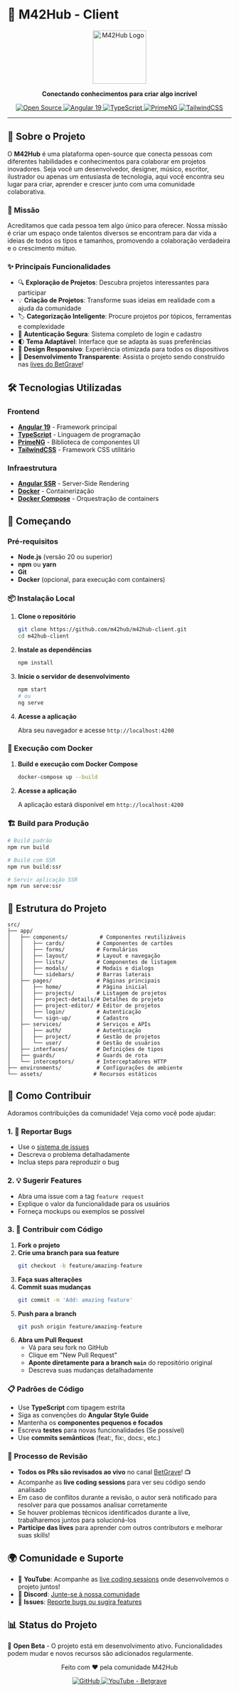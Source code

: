 # 🚀 M42Hub - Client

<p align="center">
  <img src="public/logo.png" alt="M42Hub Logo" width="120" height="120">
</p>

<p align="center">
  <strong>Conectando conhecimentos para criar algo incrível</strong>
</p>

<p align="center">
  <a href="https://github.com/m42hub/m42hub-client">
    <img src="https://img.shields.io/badge/Open%20Source-💚-brightgreen" alt="Open Source">
  </a>
  <a href="https://angular.io/">
    <img src="https://img.shields.io/badge/Angular-19-red" alt="Angular 19">
  </a>
  <a href="https://www.typescriptlang.org/">
    <img src="https://img.shields.io/badge/TypeScript-5.0+-blue" alt="TypeScript">
  </a>
  <a href="https://primeng.org/">
    <img src="https://img.shields.io/badge/PrimeNG-19-orange" alt="PrimeNG">
  </a>
  <a href="https://tailwindcss.com/">
    <img src="https://img.shields.io/badge/TailwindCSS-4.1+-38B2AC" alt="TailwindCSS">
  </a>
</p>

---

## 📝 Sobre o Projeto

O **M42Hub** é uma plataforma open-source que conecta pessoas com diferentes habilidades e
conhecimentos para colaborar em projetos inovadores. Seja você um desenvolvedor, designer, músico,
escritor, ilustrador ou apenas um entusiasta de tecnologia, aqui você encontra seu lugar para criar,
aprender e crescer junto com uma comunidade colaborativa.

### 🎯 Missão

Acreditamos que cada pessoa tem algo único para oferecer. Nossa missão é criar um espaço onde
talentos diversos se encontram para dar vida a ideias de todos os tipos e tamanhos, promovendo a
colaboração verdadeira e o crescimento mútuo.

### ✨ Principais Funcionalidades

- 🔍 **Exploração de Projetos**: Descubra projetos interessantes para participar
- 💡 **Criação de Projetos**: Transforme suas ideias em realidade com a ajuda da comunidade
- 🏷️ **Categorização Inteligente**: Procure projetos por tópicos, ferramentas e complexidade
- 🔐 **Autenticação Segura**: Sistema completo de login e cadastro
- 🌓 **Tema Adaptável**: Interface que se adapta às suas preferências
- 📱 **Design Responsivo**: Experiência otimizada para todos os dispositivos
- 🎥 **Desenvolvimento Transparente**: Assista o projeto sendo construído nas
  [lives do BetGrave](https://www.youtube.com/@betgrave)!

## 🛠️ Tecnologias Utilizadas

### Frontend

- **[Angular 19](https://angular.io/)** - Framework principal
- **[TypeScript](https://www.typescriptlang.org/)** - Linguagem de programação
- **[PrimeNG](https://primeng.org/)** - Biblioteca de componentes UI
- **[TailwindCSS](https://tailwindcss.com/)** - Framework CSS utilitário

### Infraestrutura

- **[Angular SSR](https://angular.io/guide/ssr)** - Server-Side Rendering
- **[Docker](https://www.docker.com/)** - Containerização
- **[Docker Compose](https://docs.docker.com/compose/)** - Orquestração de containers

## 🚀 Começando

### Pré-requisitos

- **Node.js** (versão 20 ou superior)
- **npm** ou **yarn**
- **Git**
- **Docker** (opcional, para execução com containers)

### 📦 Instalação Local

1. **Clone o repositório**

   ```bash
   git clone https://github.com/m42hub/m42hub-client.git
   cd m42hub-client
   ```

2. **Instale as dependências**

   ```bash
   npm install
   ```

3. **Inicie o servidor de desenvolvimento**

   ```bash
   npm start
   # ou
   ng serve
   ```

4. **Acesse a aplicação**

   Abra seu navegador e acesse `http://localhost:4200`

### 🐳 Execução com Docker

1. **Build e execução com Docker Compose**

   ```bash
   docker-compose up --build
   ```

2. **Acesse a aplicação**

   A aplicação estará disponível em `http://localhost:4200`

### 🏗️ Build para Produção

```bash
# Build padrão
npm run build

# Build com SSR
npm run build:ssr

# Servir aplicação SSR
npm run serve:ssr
```

## 📁 Estrutura do Projeto

```
src/
├── app/
│   ├── components/          # Componentes reutilizáveis
│   │   ├── cards/          # Componentes de cartões
│   │   ├── forms/          # Formulários
│   │   ├── layout/         # Layout e navegação
│   │   ├── lists/          # Componentes de listagem
│   │   ├── modals/         # Modais e dialogs
│   │   └── sidebars/       # Barras laterais
│   ├── pages/              # Páginas principais
│   │   ├── home/           # Página inicial
│   │   ├── projects/       # Listagem de projetos
│   │   ├── project-details/# Detalhes do projeto
│   │   ├── project-editor/ # Editor de projetos
│   │   ├── login/          # Autenticação
│   │   └── sign-up/        # Cadastro
│   ├── services/           # Serviços e APIs
│   │   ├── auth/           # Autenticação
│   │   ├── project/        # Gestão de projetos
│   │   └── user/           # Gestão de usuários
│   ├── interfaces/         # Definições de tipos
│   ├── guards/             # Guards de rota
│   └── interceptors/       # Interceptadores HTTP
├── environments/           # Configurações de ambiente
└── assets/                # Recursos estáticos
```

## 🤝 Como Contribuir

Adoramos contribuições da comunidade! Veja como você pode ajudar:

### 1. 🐛 Reportar Bugs

- Use o [sistema de issues](https://github.com/m42hub/m42hub-client/issues)
- Descreva o problema detalhadamente
- Inclua steps para reproduzir o bug

### 2. 💡 Sugerir Features

- Abra uma issue com a tag `feature request`
- Explique o valor da funcionalidade para os usuários
- Forneça mockups ou exemplos se possível

### 3. 🔧 Contribuir com Código

1. **Fork o projeto**
2. **Crie uma branch para sua feature**
   ```bash
   git checkout -b feature/amazing-feature
   ```
3. **Faça suas alterações**
4. **Commit suas mudanças**
   ```bash
   git commit -m 'Add: amazing feature'
   ```
5. **Push para a branch**
   ```bash
   git push origin feature/amazing-feature
   ```
6. **Abra um Pull Request**
   - Vá para seu fork no GitHub
   - Clique em "New Pull Request"
   - **Aponte diretamente para a branch `main`** do repositório original
   - Descreva suas mudanças detalhadamente

### 📋 Padrões de Código

- Use **TypeScript** com tipagem estrita
- Siga as convenções do **Angular Style Guide**
- Mantenha os **componentes pequenos e focados**
- Escreva **testes** para novas funcionalidades (Se possível)
- Use **commits semânticos** (feat:, fix:, docs:, etc.)

### 🎥 Processo de Revisão

- **Todos os PRs são revisados ao vivo** no canal [BetGrave](https://www.youtube.com/@betgrave)! 📺
- Acompanhe as **live coding sessions** para ver seu código sendo analisado
- Em caso de conflitos durante a revisão, o autor será notificado para resolver para que possamos
  analisar corretamente
- Se houver problemas técnicos identificados durante a live, trabalharemos juntos para solucioná-los
- **Participe das lives** para aprender com outros contributors e melhorar suas skills!

## 🌍 Comunidade e Suporte

- 🎥 **YouTube**: Acompanhe as [live coding sessions](https://www.youtube.com/@betgrave) onde
  desenvolvemos o projeto juntos!
- 💬 **Discord**: [Junte-se à nossa comunidade](https://discord.gg/E5xy62Eus2)
- 🐛 **Issues**: [Reporte bugs ou sugira features](https://github.com/m42hub/m42hub-client/issues)

## 📊 Status do Projeto

🚧 **Open Beta** - O projeto está em desenvolvimento ativo. Funcionalidades podem mudar e novos
recursos são adicionados regularmente.

<p align="center">
  Feito com ❤️ pela comunidade M42Hub
</p>

<p align="center">
  <a href="https://github.com/m42hub">
    <img src="https://img.shields.io/badge/GitHub-m42hub-black?style=flat&logo=github" alt="GitHub">
  </a>
  <a href="https://www.youtube.com/@betgrave">
    <img src="https://img.shields.io/badge/YouTube-BeTGrave-CC1000?style=flat&logo=youtube&logoColor=white" alt="YouTube - Betgrave">
  </a>
</p>
